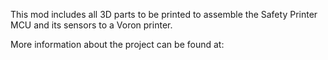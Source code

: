 This mod includes all 3D parts to be printed to assemble the Safety Printer MCU and its sensors to a Voron printer.

More information about the project can be found at:

